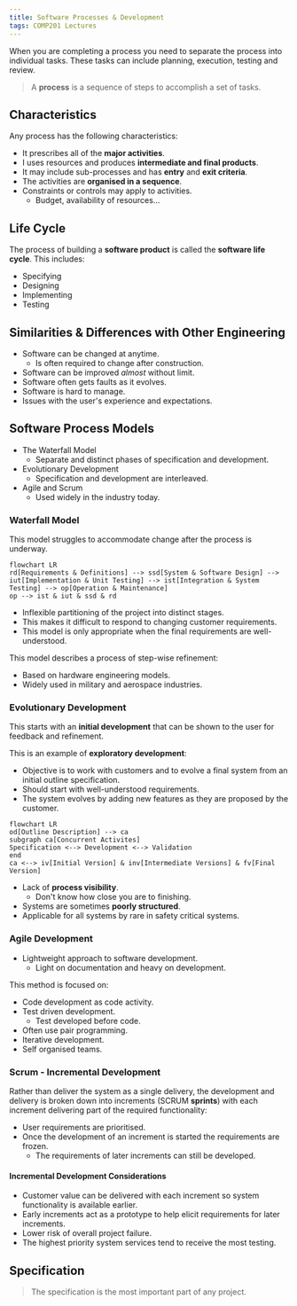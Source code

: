 ```yaml
---
title: Software Processes & Development
tags: COMP201 Lectures
---
```

When you are completing a process you need to separate the process into individual tasks. These tasks can include planning, execution, testing and review.

> A **process** is a sequence of steps to accomplish a set of tasks.

## Characteristics
Any process has the following characteristics:

* It prescribes all of the **major activities**.
* I uses resources and produces **intermediate and final products**.
* It may include sub-processes and has **entry** and **exit criteria**.
* The activities are **organised in a sequence**.
* Constraints or controls may apply to activities.
	* Budget, availability of resources...

## Life Cycle
The process of building a **software product** is called the **software life cycle**. This includes:

* Specifying
* Designing
* Implementing
* Testing

## Similarities & Differences with Other Engineering

* Software can be changed at anytime.
	* Is often required to change after construction.
* Software can be improved *almost* without limit.
* Software often gets faults as it evolves.
* Software is hard to manage.
* Issues with the user's experience and expectations.

## Software Process Models
* The Waterfall Model
	* Separate and distinct phases of specification and development.
* Evolutionary Development
	* Specification and development are interleaved.
* Agile and Scrum
	* Used widely in the industry today.

### Waterfall Model
This model struggles to accommodate change after the process is underway.

```mermaid
flowchart LR
rd[Requirements & Definitions] --> ssd[System & Software Design] --> iut[Implementation & Unit Testing] --> ist[Integration & System Testing] --> op[Operation & Maintenance]
op --> ist & iut & ssd & rd
```

* Inflexible partitioning of the project into distinct stages.
* This makes it difficult to respond to changing customer requirements.
* This model is only appropriate when the final requirements are well-understood.

This model describes a process of step-wise refinement:

* Based on hardware engineering models.
* Widely used in military and aerospace industries.

### Evolutionary Development
This starts with an **initial development** that can be shown to the user for feedback and refinement.

This is an example of **exploratory development**:

* Objective is to work with customers and to evolve a final system from an initial outline specification.
* Should start with well-understood requirements.
* The system evolves by adding new features as they are proposed by the customer.

```mermaid
flowchart LR
od[Outline Description] --> ca
subgraph ca[Concurrent Activites]
Specification <--> Development <--> Validation
end
ca <--> iv[Initial Version] & inv[Intermediate Versions] & fv[Final Version]
```

* Lack of **process visibility**.
	* Don't know how close you are to finishing.
* Systems are sometimes **poorly structured**.
* Applicable for all systems by rare in safety critical systems.

### Agile Development

* Lightweight approach to software development.
	* Light on documentation and heavy on development.

This method is focused on:

* Code development as code activity.
* Test driven development.
	* Test developed before code.
* Often use pair programming.
* Iterative development.
* Self organised teams.

### Scrum - Incremental Development
Rather than deliver the system as a single delivery, the development and delivery is broken down into increments (SCRUM **sprints**) with each increment delivering part of the required functionality:

* User requirements are prioritised.
* Once the development of an increment is started the requirements are frozen.
	* The requirements of later increments can still be developed.
	
#### Incremental Development Considerations

* Customer value can be delivered with each increment so system functionality is available earlier.
* Early increments act as a prototype to help elicit requirements for later increments.
* Lower risk of overall project failure.
* The highest priority system services tend to receive the most testing.

## Specification
> The specification is the most important part of any project.